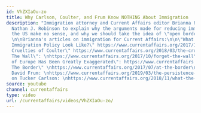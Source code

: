 ```yaml
---
id: VhZXIaOu-zo
title: Why Carlson, Coulter, and Frum Know NOTHING About Immigration
description: "Immigration attorney and Current Affairs editor Brianna Rennix joins
  Nathan J. Robinson to explain why the arguments made for reducing immigration to
  the US make no sense, and why we should take the idea of \"open borders\" seriously.
  \n\nBrianna's articles on immigration for Current Affairs:\n\n\"What Would Humane
  Immigration Policy Look Like?\" https://www.currentaffairs.org/2017/12/what-would-humane-immigration-policy-actually-look-like\n\n\"The
  Cruelties of Coulter\" https://www.currentaffairs.org/2018/03/the-cruelties-of-coulter\n\n\"Forget
  The Wall\": \nhttps://www.currentaffairs.org/2017/10/forget-the-wall\n\n\"The Death
  of Europe Has Been Greatly Exaggerated\": https://www.currentaffairs.org/2019/01/the-death-of-europe-has-been-greatly-exaggerated\n\n\"At
  The Border\" \nhttps://www.currentaffairs.org/2017/07/at-the-border\n\nNathan on
  David Frum: \nhttps://www.currentaffairs.org/2019/03/the-persistence-of-anti-immigrant-nonsense\n\nNathan
  on Tucker Carlson: \nhttps://www.currentaffairs.org/2018/11/what-the-left-must-fight-against"
source: youtube
channel: currentaffairs
type: video
url: /currentaffairs/videos/VhZXIaOu-zo/
---
```


